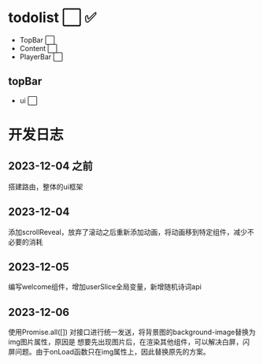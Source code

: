 # todolist  ⬜ ✅
- TopBar    ⬜
- Content   ⬜
- PlayerBar ⬜
 
## topBar
- ui ⬜


# 开发日志

## 2023-12-04 之前
搭建路由，整体的ui框架

## 2023-12-04
添加scrollReveal，放弃了滚动之后重新添加动画，将动画移到特定组件，减少不必要的消耗

## 2023-12-05
编写welcome组件，增加userSlice全局变量，新增随机诗词api

## 2023-12-06
使用Promise.all([]) 对接口进行统一发送，将背景图的background-image替换为img图片属性，原因是 想要先出现图片后，在渲染其他组件，可以解决白屏，闪屏问题。由于onLoad函数只在img属性上，因此替换原先的方案。